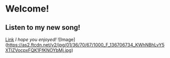 # Welcome!
## **Listen to my new song!**
[Link]([http://a.com](https://linktr.ee/lindseyrapp?fbclid=PAAaZ391aSzMspKilyhRcQMMWZ8CJBThH0W7Rnar6MZijPf76k4Da4y9U16F4_aem_ATqfncGRL9hWJoXZtVZv0bIictfMpil9fYvOZ14T3D6HR6Qv1R0i3D6rmw14cmD-zUE)https://linktr.ee/lindseyrapp?fbclid=PAAaZ391aSzMspKilyhRcQMMWZ8CJBThH0W7Rnar6MZijPf76k4Da4y9U16F4_aem_ATqfncGRL9hWJoXZtVZv0bIictfMpil9fYvOZ14T3D6HR6Qv1R0i3D6rmw14cmD-zUE)
*I hope you enjoyed!*
![Image] (https://as2.ftcdn.net/v2/jpg/01/36/70/67/1000_F_136706734_KWhNBhLvY5XTlZVocpxFQK1FfKNOYbMj.jpg)
